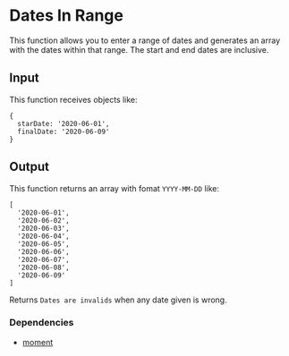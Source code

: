# Dates In Range

This function allows you to enter a range of dates and generates an array with the dates within that range. The start and end dates are inclusive.

## Input

This function receives objects like:

```
{
  starDate: '2020-06-01',
  finalDate: '2020-06-09'
}
```

## Output

This function returns an array with fomat `YYYY-MM-DD` like:

```
[
  '2020-06-01',
  '2020-06-02',
  '2020-06-03',
  '2020-06-04',
  '2020-06-05',
  '2020-06-06',
  '2020-06-07',
  '2020-06-08',
  '2020-06-09'
]
```

Returns `Dates are invalids` when any date given is wrong.

### Dependencies
* [moment](https://momentjs.com/)

